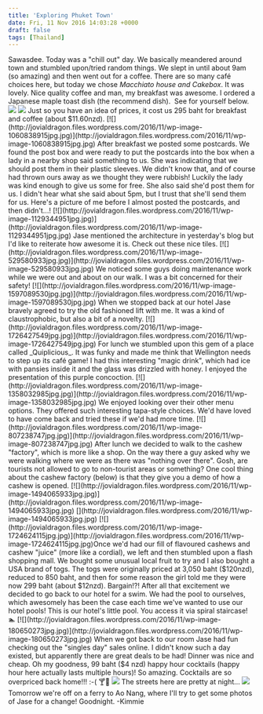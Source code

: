 ```yaml
---
title: 'Exploring Phuket Town'
date: Fri, 11 Nov 2016 14:03:28 +0000
draft: false
tags: [Thailand]
---
```


Sawasdee. Today was a "chill out" day. We basically meandered around town and stumbled upon/tried random things. We slept in until about 9am (so amazing) and then went out for a coffee. There are so many café choices here, but today we chose _Macchiato house and Cakebox_. It was lovely. Nice quality coffee and man, my breakfast was awesome. I ordered a Japanese maple toast dish (the recommend dish).  See for yourself below. [![](http://jovialdragon.files.wordpress.com/2016/11/wp-image-916748865jpg.jpg)](http://jovialdragon.files.wordpress.com/2016/11/wp-image-916748865jpg.jpg) [![](http://jovialdragon.files.wordpress.com/2016/11/wp-image-219671658jpg.jpg)](http://jovialdragon.files.wordpress.com/2016/11/wp-image-219671658jpg.jpg) Just so you have an idea of prices, it cost us 295 baht for breakfast and coffee (about $11.60nzd). [![](http://jovialdragon.files.wordpress.com/2016/11/wp-image-1060838915jpg.jpg)](http://jovialdragon.files.wordpress.com/2016/11/wp-image-1060838915jpg.jpg) After breakfast we posted some postcards. We found the post box and were ready to put the postcards into the box when a lady in a nearby shop said something to us. She was indicating that we should post them in their plastic sleeves. We didn't know that, and of course had thrown ours away as we thought they were rubbish! Luckily the lady was kind enough to give us some for free. She also said she'd post them for us. I didn't hear what she said about 5pm, but I trust that she'll send them for us. Here's a picture of me before I almost posted the postcards, and then didn't...! [![](http://jovialdragon.files.wordpress.com/2016/11/wp-image-1129344951jpg.jpg)](http://jovialdragon.files.wordpress.com/2016/11/wp-image-1129344951jpg.jpg) Jase mentioned the architecture in yesterday's blog but I'd like to reiterate how awesome it is. Check out these nice tiles. [![](http://jovialdragon.files.wordpress.com/2016/11/wp-image-529580933jpg.jpg)](http://jovialdragon.files.wordpress.com/2016/11/wp-image-529580933jpg.jpg) We noticed some guys doing maintenance work while we were out and about on our walk. I was a bit concerned for their safety! [![](http://jovialdragon.files.wordpress.com/2016/11/wp-image-1597089530jpg.jpg)](http://jovialdragon.files.wordpress.com/2016/11/wp-image-1597089530jpg.jpg) When we stopped back at our hotel Jase bravely agreed to try the old fashioned lift with me. It was a kind of claustrophobic, but also a bit of a novelty. [![](http://jovialdragon.files.wordpress.com/2016/11/wp-image-1726427549jpg.jpg)](http://jovialdragon.files.wordpress.com/2016/11/wp-image-1726427549jpg.jpg) For lunch we stumbled upon this gem of a place called _Quiplicious_. It was funky and made me think that Wellington needs to step up its café game! I had this interesting "magic drink", which had ice with pansies inside it and the glass was drizzled with honey. I enjoyed the presentation of this purple concoction. [![](http://jovialdragon.files.wordpress.com/2016/11/wp-image-1358032985jpg.jpg)](http://jovialdragon.files.wordpress.com/2016/11/wp-image-1358032985jpg.jpg) We enjoyed looking over their other menu options. They offered such interesting tapa-style choices. We'd have loved to have come back and tried these if we'd had more time. [![](http://jovialdragon.files.wordpress.com/2016/11/wp-image-807238747jpg.jpg)](http://jovialdragon.files.wordpress.com/2016/11/wp-image-807238747jpg.jpg) After lunch we decided to walk to the cashew "factory", which is more like a shop. On the way there a guy asked why we were walking where we were as there was "nothing over there". Gosh, are tourists not allowed to go to non-tourist areas or something? One cool thing about the cashew factory (below) is that they give you a demo of how a cashew is opened. [![](http://jovialdragon.files.wordpress.com/2016/11/wp-image-1494065933jpg.jpg)](http://jovialdragon.files.wordpress.com/2016/11/wp-image-1494065933jpg.jpg) [](http://jovialdragon.files.wordpress.com/2016/11/wp-image-1494065933jpg.jpg) [![](http://jovialdragon.files.wordpress.com/2016/11/wp-image-1724624115jpg.jpg)](http://jovialdragon.files.wordpress.com/2016/11/wp-image-1724624115jpg.jpg)Once we'd had our fill of flavoured cashews and cashew "juice" (more like a cordial), we left and then stumbled upon a flash shopping mall. We bought some unusual local fruit to try and I also bought a USA brand of togs. The togs were originally priced at 3,050 baht ($120nzd), reduced to 850 baht, and then for some reason the girl told me they were now 299 baht (about $12nzd). Bargain!?! After all that excitement we decided to go back to our hotel for a swim. We had the pool to ourselves, which awesomely has been the case each time we've wanted to use our hotel pools! This is our hotel's little pool. You access it via spiral staircase! 🏊 [![](http://jovialdragon.files.wordpress.com/2016/11/wp-image-180650273jpg.jpg)](http://jovialdragon.files.wordpress.com/2016/11/wp-image-180650273jpg.jpg) When we got back to our room Jase had fun checking out the "singles day" sales online. I didn't know such a day existed, but apparently there are great deals to be had! Dinner was nice and cheap. Oh my goodness, 99 baht ($4 nzd) happy hour cocktails (happy hour here actually lasts multiple hours)! So amazing. Cocktails are so overpriced back home!!! :-( 🍸🍹 [![](http://jovialdragon.files.wordpress.com/2016/11/wp-image-939608244jpg.jpg)](http://jovialdragon.files.wordpress.com/2016/11/wp-image-939608244jpg.jpg) The streets here are pretty at night... [![](http://jovialdragon.files.wordpress.com/2016/11/wp-image-967240008jpg.jpg)](http://jovialdragon.files.wordpress.com/2016/11/wp-image-967240008jpg.jpg) Tomorrow we're off on a ferry to Ao Nang, where I'll try to get some photos of Jase for a change! Goodnight. -Kimmie